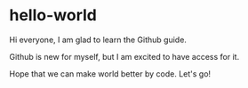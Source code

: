 # hello-world

Hi everyone, I am glad to learn the Github guide. 

Github is new for myself, but I am excited to have access for it.

Hope that we can make world better by code. Let's go!
